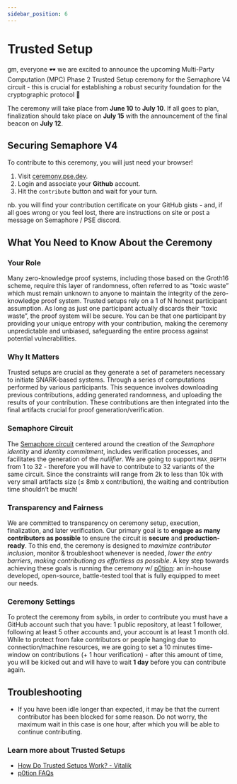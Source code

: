 ```yaml
---
sidebar_position: 6
---
```


# Trusted Setup

gm, everyone 🕶️ we are excited to announce the upcoming Multi-Party Computation (MPC) Phase 2 Trusted Setup ceremony for the Semaphore V4 circuit - this is crucial for establishing a robust security foundation for the cryptographic protocol 🎉

The ceremony will take place from **June 10** to **July 10**. If all goes to plan, finalization should take place on **July 15** with the announcement of the final beacon on **July 12**.

## Securing Semaphore V4

To contribute to this ceremony, you will just need your browser!

1. Visit [ceremony.pse.dev](https://ceremony.pse.dev/projects/Semaphore%20V4%20Trusted%20Setup%20Ceremony).
2. Login and associate your **Github** account.
3. Hit the `contribute` button and wait for your turn.

nb. you will find your contribution certificate on your GitHub gists - and, if all goes wrong or you feel lost, there are instructions on site or post a message on Semaphore / PSE discord.

## What You Need to Know About the Ceremony

### Your Role

Many zero-knowledge proof systems, including those based on the Groth16 scheme, require this layer of randomness, often referred to as "toxic waste” which must remain unknown to anyone to maintain the integrity of the zero-knowledge proof system. Trusted setups rely on a 1 of N honest participant assumption. As long as just one participant actually discards their “toxic waste”, the proof system will be secure. You can be that one participant by providing your unique entropy with your contribution, making the ceremony unpredictable and unbiased, safeguarding the entire process against potential vulnerabilities.

### Why It Matters

Trusted setups are crucial as they generate a set of parameters necessary to initiate SNARK-based systems. Through a series of computations performed by various participants. This sequence involves downloading previous contributions, adding generated randomness, and uploading the results of your contribution. These contributions are then integrated into the final artifacts crucial for proof generation/verification.

### Semaphore Circuit

The [Semaphore circuit](https://github.com/semaphore-protocol/semaphore/blob/main/packages/circuits/src/semaphore.circom) centered around the creation of the _Semaphore identity_ and _identity commitment_, includes verification processes, and facilitates the generation of the _nullifier_. We are going to support `MAX_DEPTH` from 1 to 32 - therefore you will have to contribute to 32 variants of the same circuit. Since the constraints will range from 2k to less than 10k with very small artifacts size (≤ 8mb x contribution), the waiting and contribution time shouldn’t be much!

### Transparency and Fairness

We are committed to transparency on ceremony setup, execution, finalization, and later verification. Our primary goal is to **engage as many contributors as possible** to ensure the circuit is **secure** and **production-ready**. To this end, the ceremony is designed to _maximize contributor inclusion_, monitor & troubleshoot whenever is needed, _lower the entry barriers_, _making contributiong as effortless as possible_. A key step towards achieving these goals is running the ceremony w/ [p0tion](https://github.com/privacy-scaling-explorations/p0tion): an in-house developed, open-source, battle-tested tool that is fully equipped to meet our needs.

### Ceremony Settings

To protect the ceremony from sybils, in order to contribute you must have a GitHub account such that you have: 1 public repository, at least 1 follower, following at least 5 other accounts and, your account is at least 1 month old. While to protect from fake contributors or people hanging due to connection/machine resources, we are going to set a 10 minutes time-window on contributions (+ 1 hour verification) - after this amount of time, you will be kicked out and will have to wait **1 day** before you can contribute again.

## Troubleshooting

-   If you have been idle longer than expected, it may be that the current contributor has been blocked for some reason. Do not worry, the maximum wait in this case is one hour, after which you will be able to continue contributing.

### Learn more about Trusted Setups

-   [How Do Trusted Setups Work? - Vitalik](https://vitalik.eth.limo/general/2022/03/14/trustedsetup.html)
-   [p0tion FAQs](https://p0tion.super.site/faqs#block-cebca23ebb514c2ea096ad44d4833356)
